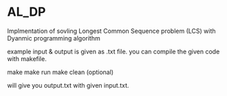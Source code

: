 # AL_DP
Implmentation of sovling Longest Common Sequence problem (LCS) with Dyanmic programming algorithm

example input & output is given as .txt file.
you can compile the given code with makefile.

make
make run
make clean (optional)

will give you output.txt with given input.txt.
